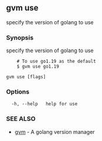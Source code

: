 ## gvm use

specify the version of golang to use

### Synopsis

specify the version of golang to use

		# To use go1.19 as the default
		$ gvm use go1.19
	

```
gvm use [flags]
```

### Options

```
  -h, --help   help for use
```

### SEE ALSO

* [gvm](gvm.md)	 - A golang version manager

